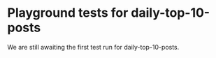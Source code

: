 # Playground tests for daily-top-10-posts
We are still awaiting the first test run for daily-top-10-posts.
